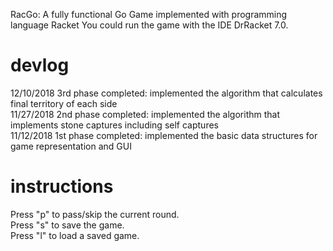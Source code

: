 RacGo: A fully functional Go Game implemented with programming language Racket
You could run the game with the IDE DrRacket 7.0.

# devlog
12/10/2018 3rd phase completed: implemented the algorithm that calculates final territory of each side\
11/27/2018 2nd phase completed: implemented the algorithm that implements stone captures including self captures\
11/12/2018 1st phase completed: implemented the basic data structures for game representation and GUI

# instructions
Press "p" to pass/skip the current round.  
Press "s" to save the game.  
Press "l" to load a saved game.   
